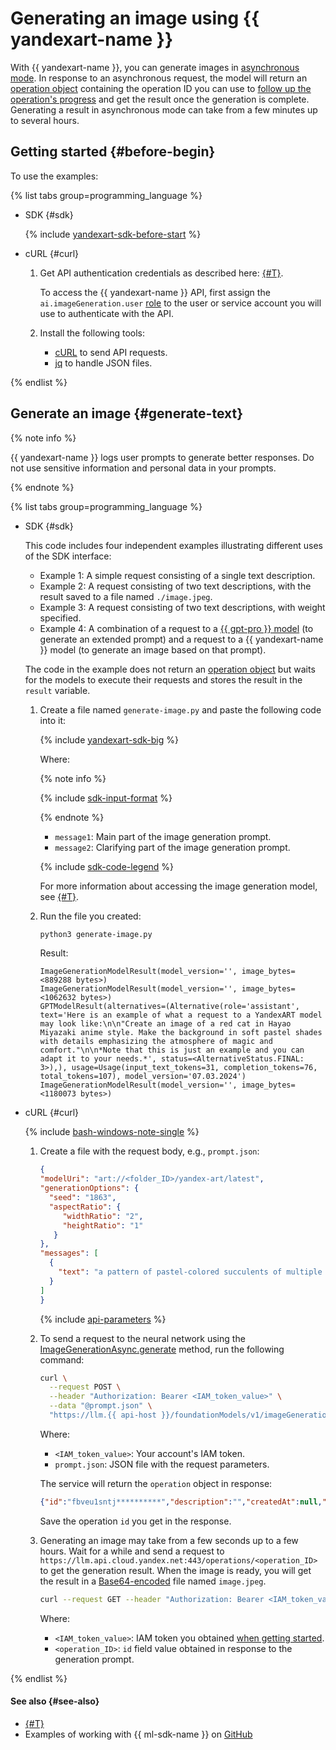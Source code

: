 # Generating an image using {{ yandexart-name }}

With {{ yandexart-name }}, you can generate images in [asynchronous mode](../../concepts/generation/index.md#working-mode). In response to an asynchronous request, the model will return an [operation object](../../../api-design-guide/concepts/operation.md) containing the operation ID you can use to [follow up the operation's progress](../../../api-design-guide/concepts/operation.md#monitoring) and get the result once the generation is complete. Generating a result in asynchronous mode can take from a few minutes up to several hours.

## Getting started {#before-begin}

To use the examples:

{% list tabs group=programming_language %}

- SDK {#sdk}

  {% include [yandexart-sdk-before-start](../../../_includes/ai-studio/yandexart/yandexart-sdk-before-start.md) %}

- cURL {#curl}

  1. Get API authentication credentials as described here: [{#T}](../../api-ref/authentication.md).

      To access the {{ yandexart-name }} API, first assign the `ai.imageGeneration.user` [role](../../security/index.md#imageGeneration-user) to the user or service account you will use to authenticate with the API.
  1. Install the following tools:

      * [cURL](https://curl.haxx.se) to send API requests.
      * [jq](https://github.com/jqlang/jq) to handle JSON files.

{% endlist %}

## Generate an image {#generate-text}

{% note info %}

{{ yandexart-name }} logs user prompts to generate better responses. Do not use sensitive information and personal data in your prompts.

{% endnote %}

{% list tabs group=programming_language %}

- SDK {#sdk}

  This code includes four independent examples illustrating different uses of the SDK interface:
  * Example 1: A simple request consisting of a single text description.
  * Example 2: A request consisting of two text descriptions, with the result saved to a file named `./image.jpeg`.
  * Example 3: A request consisting of two text descriptions, with weight specified.
  * Example 4: A combination of a request to a [{{ gpt-pro }} model](../../concepts/generation/models.md) (to generate an extended prompt) and a request to a {{ yandexart-name }} model (to generate an image based on that prompt).

  The code in the example does not return an [operation object](../../../api-design-guide/concepts/operation.md) but waits for the models to execute their requests and stores the result in the `result` variable.

  1. Create a file named `generate-image.py` and paste the following code into it:

      {% include [yandexart-sdk-big](../../../_includes/ai-studio/examples/yandexart-sdk-big.md) %}

      Where:

      {% note info %}

      {% include [sdk-input-format](../../../_includes/ai-studio/sdk-input-format.md) %}

      {% endnote %}

      * `message1`: Main part of the image generation prompt.
      * `message2`: Clarifying part of the image generation prompt.

      {% include [sdk-code-legend](../../../_includes/ai-studio/examples/sdk-code-legend.md) %}

      For more information about accessing the image generation model, see [{#T}](../../concepts/generation/models.md#addressing-models).
      
  1. Run the file you created:

      ```bash
      python3 generate-image.py
      ```

      Result:

      ```text
      ImageGenerationModelResult(model_version='', image_bytes=<889288 bytes>)
      ImageGenerationModelResult(model_version='', image_bytes=<1062632 bytes>)
      GPTModelResult(alternatives=(Alternative(role='assistant', text='Here is an example of what a request to a YandexART model may look like:\n\n"Create an image of a red cat in Hayao Miyazaki anime style. Make the background in soft pastel shades with details emphasizing the atmosphere of magic and comfort."\n\n*Note that this is just an example and you can adapt it to your needs.*', status=<AlternativeStatus.FINAL: 3>),), usage=Usage(input_text_tokens=31, completion_tokens=76, total_tokens=107), model_version='07.03.2024')
      ImageGenerationModelResult(model_version='', image_bytes=<1180073 bytes>)
      ```

- cURL {#curl}

  {% include [bash-windows-note-single](../../../_includes/translate/bash-windows-note-single.md) %}

  1. Create a file with the request body, e.g., `prompt.json`:

     ```json
     {
     "modelUri": "art://<folder_ID>/yandex-art/latest",
     "generationOptions": {
       "seed": "1863",
       "aspectRatio": {
          "widthRatio": "2",
          "heightRatio": "1"
        }
     },
     "messages": [
       {
         "text": "a pattern of pastel-colored succulents of multiple varieties, hd full wallpaper, sharp focus, many intricate details, picture depth, top view"
       }
     ]
     }
     ```

     {% include [api-parameters](../../../_includes/ai-studio/yandexart/api-parameters.md) %}

  1. To send a request to the neural network using the [ImageGenerationAsync.generate](../../image-generation/api-ref/ImageGenerationAsync/generate.md) method, run the following command:

     ```bash
     curl \
       --request POST \
       --header "Authorization: Bearer <IAM_token_value>" \
       --data "@prompt.json" \
       "https://llm.{{ api-host }}/foundationModels/v1/imageGenerationAsync"
     ```

     Where:

     * `<IAM_token_value>`: Your account's IAM token.
     * `prompt.json`: JSON file with the request parameters.

     The service will return the `operation` object in response:

     ```json
     {"id":"fbveu1sntj**********","description":"","createdAt":null,"createdBy":"","modifiedAt":null,"done":false,"metadata":null}
     ```

     Save the operation `id` you get in the response.

  1. Generating an image may take from a few seconds up to a few hours. Wait for a while and send a request to `https://llm.api.cloud.yandex.net:443/operations/<operation_ID>` to get the generation result. When the image is ready, you will get the result in a [Base64-encoded](https://en.wikipedia.org/wiki/Base64) file named `image.jpeg`. 

     ```bash
     curl --request GET --header "Authorization: Bearer <IAM_token_value>" https://llm.api.cloud.yandex.net:443/operations/<operation_ID> | jq -r '.response | .image' | base64 -d > image.jpeg
     ```

     Where:

     * `<IAM_token_value>`: IAM token you obtained [when getting started](#before-begin).
     * `<operation_ID>`: `id` field value obtained in response to the generation prompt.

{% endlist %}

#### See also {#see-also}

* [{#T}](../../concepts/generation/index.md)
* Examples of working with {{ ml-sdk-name }} on [GitHub](https://github.com/yandex-cloud/yandex-cloud-ml-sdk/tree/master/examples/sync/image_generation)